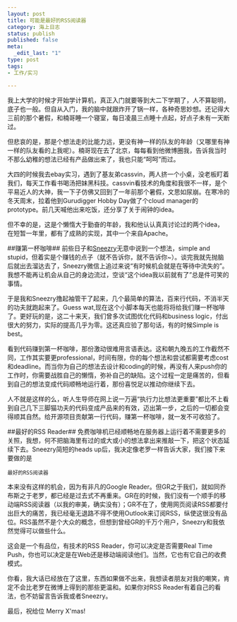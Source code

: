 ```yaml
---
layout: post
title: 可能是最好的RSS阅读器
category: 海上日志
status: publish
published: false
meta:
  _edit_last: "1"
type: post
tags:
- 工作/实习

---
```

我上大学的时候才开始学计算机，真正入门就要等到大二下学期了，人不算聪明，底子也一般。但自从入门，我的脑中就跟炸开了锅一样，各种奇思妙想。还记得大三前的那个暑假，和楠哥睡一个寝室，每日凌晨三点睡十点起，好点子未有一天断过。

但悲哀的是，那是个想法走的比能力远，更没有神一样的队友的年龄（又哪里有神一样的队友看的上我呢）。楠哥现在去了北京，每每看到他微博圈我，告诉我当时不那么幼稚的想法已经有产品做出来了，我也只能“呵呵”而过。

大四的时候我去ebay实习，遇到了基友弟cassvin，两人挤一个小桌，没老板盯着我们，每天工作看书喝汤把妹黑科技。cassvin看技术的角度和我很不一样，是个平易近人的大神，我一下子仿佛又回到了一年前那个暑假，文思如尿崩。在寒冷的冬天周末，拉着他到Gurudigger Hobby Day做了个cloud manager的prototype。前几天喊他出来吃饭，还分享了关于闹钟的idea。

但不幸的是，这是个懒惰大于勤奋的年龄，我和他认认真真讨论过的两个idea，在短暂一年里，都有了成熟的实现，其中一个来自Apache。

##赚第一杯咖啡##
前些日子和[Sneezry](http://www.sneezry.com)无意中说到一个想法，simple and stupid，但着实是个赚钱的点子（就不告诉你，就不告诉你~）。谈完我就先抛脑后就出去溜达去了，Sneezry微信上追过来说“有时候机会就是在等待中流失的”。我想不能再让机会从自己的身边流过，空谈“这个idea我以前就有了”总是件可笑的事情。

于是我和Sneezry撸起袖管干了起来，几个最简单的算法，百来行代码，不消半天的功夫就跑起来了。Guess wat,现在这个小脚本每天也能将将给我们赚一杯咖啡了。更好玩的是，这二十来天，我们曾多次试图优化代码和business logic，付出很大的努力，实际的提高几乎为零。这还真应验了那句话，有的时候Simple is best。

看到代码赚到第一杯咖啡，那份激动很难用言语表达。这和朝九晚五的工作截然不同，工作其实要更professional，时间有限，你的每个想法和尝试都需要考虑cost和deadline。而当你为自己的想法去设计和coding的时候，再没有人来push你的工作时，你需要战胜自己的懒惰，弥补自己的缺陷。这个过程一定是痛苦的，但看到自己的想法变成代码顺畅地运行着，那份喜悦足以推动你继续下去。

人不就是这样的么，听人生导师在网上说一万遍“执行力比想法更重要”都比不上看到自己几下三脚猫功夫的代码变成产品来的有效，迈出第一步，之后的一切都会变得顺其自然。给开源项目贡献第一行代码，赚第一杯咖啡，就一发不可收拾了。

##最好的RSS Reader##
免费咖啡机已经顺畅地在服务器上运行着不需要更多的关照，我想，何不把脑海里有过的或大或小的想法拿出来推敲一下，把这个状态延续下去。Sneezry简短的heads up后，我决定像老罗一样告诉大家，我们接下来要做的是

	最好的RSS阅读器

本来没有这样的机会，因为有非凡的Google Reader。但GR之于我们，就如同乔布斯之于老罗，都已经是过去式不再重来。GR在的时候，我们没有一个顺手的移动端RSS阅读器（以我的审美，确实没有）；GR不在了，使用网页阅读RSS都要付出巨大的痛苦，我已经毫无退路不得不使用Outlook来订阅RSS，纵使这很没有品位。RSS虽然不是个大众的概念，但想到曾经GR的千万个用户，Sneezry和我依然觉得可以做些什么。

这会是一个有品位，有技术的RSS Reader，你可以决定是否需要Real Time Push，你也可以决定是在Web还是移动端阅读他们。当然，它也有它自己的收费模式。

你看，我大话已经放在了这里，东西如果做不出来，我想读者朋友对我的嘲笑，肯定不会比老罗在微博上得到的那些更温和。如果你对RSS Reader有着自己的看法，也不妨留言告诉我或者Sneezry。

最后，祝给位 Merry X'mas!
